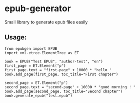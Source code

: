 # epub-generator

Small library to generate epub files easily

## Usage:

```
from epubgen import EPUB
import xml.etree.ElementTree as ET

book = EPUB("Test EPUB", "author-test", "en")
first_page = ET.Element("p")
first_page.text = "first-page" + 10000 * "hello "
book.add_page(first_page, toc_title="First chapter")

second_page = ET.Element("p")
second_page.text = "second-page" + 10000 * "good morning ! "
book.add_page(second_page, toc_title="Second chapter")
book.generate_epub("test.epub")
```
